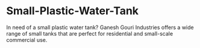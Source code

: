 # Small-Plastic-Water-Tank
In need of a small plastic water tank? Ganesh Gouri Industries offers a wide range of small tanks that are perfect for residential and small-scale commercial use.

